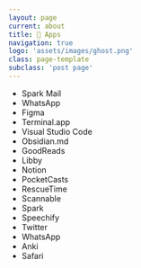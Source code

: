 ```yaml
---
layout: page
current: about
title: 📱 Apps
navigation: true
logo: 'assets/images/ghost.png'
class: page-template
subclass: 'post page'
---
```

- Spark Mail
- WhatsApp
- Figma
- Terminal.app
- Visual Studio Code
- Obsidian.md
- GoodReads
- Libby
- Notion
- PocketCasts
- RescueTime
- Scannable
- Spark
- Speechify
- Twitter
- WhatsApp
- Anki 
- Safari